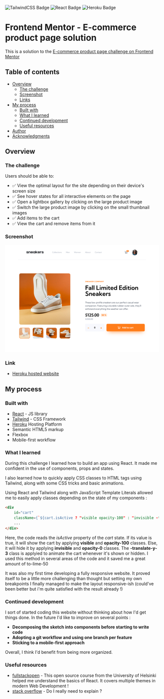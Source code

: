 ![TailwindCSS Badge](https://img.shields.io/badge/Tailwind_CSS-38B2AC?style=for-the-badge&logo=tailwind-css&logoColor=white)
![React Badge](https://img.shields.io/badge/React-20232A?style=for-the-badge&logo=react&logoColor=61DAFB)
![Heroku Badge](https://img.shields.io/badge/Heroku-430098?style=for-the-badge&logo=heroku&logoColor=white)

# Frontend Mentor - E-commerce product page solution


This is a solution to the [E-commerce product page challenge on Frontend Mentor]()
## Table of contents

- [Overview](#overview)
  - [The challenge](#the-challenge)
  - [Screenshot](#screenshot)
  - [Links](#links)
- [My process](#my-process)
  - [Built with](#built-with)
  - [What I learned](#what-i-learned)
  - [Continued development](#continued-development)
  - [Useful resources](#useful-resources)
- [Author](#author)
- [Acknowledgments](#acknowledgments)


## Overview

### The challenge

Users should be able to:

- ✅ View the optimal layout for the site depending on their device's screen size 
- ✅ See hover states for all interactive elements on the page
- ✅ Open a lightbox gallery by clicking on the large product image
- ✅ Switch the large product image by clicking on the small thumbnail images
- ✅ Add items to the cart
- ✅ View the cart and remove items from it

### Screenshot
![](./public/design/screenshot.jpg)

### Link

- [Heroku hosted website](http://aniscoquelet-mentorchallenge.herokuapp.com)

## My process

### Built with

- [React](https://reactjs.org/) - JS library
- [Tailwind](https://tailwindcss.com/) - CSS Framework
- [Heroku](https://heroku.com/) Hosting Platform
- Semantic HTML5 markup
- Flexbox
- Mobile-first workflow



### What I learned

During this challenge I learned how to build an app using React. It made me confident in the use of components, props and states.

I also learned how to quickly apply CSS classes to HTML tags using Tailwind, along with some CSS tricks and basic animations.

Using React and Tailwind along with JavaScript Template Literals allowed me to easily apply classes depending on the state of my components :



```html
<div
    id="cart"
    className={`${cart.isActive ? "visible opacity-100" : "invisible -translate-y-3 opacity-0} ...`}>
    ...
</div>
```

Here, the code reads the *isActive* property of the *cart* state. If its value is true, it will show the cart by applying **visible** and **opacity-100** classes. Else, it will hide it by applying **invisible** and **opacity-0** classes. The **-translate-y-3** class is applyied to animate the cart whenever it's shown or hidden. I used this method in several areas of the code and it saved me a great amount of to-lime-50

It was also my first time developing a fully responsive website. It proved itself to be a little more challenging than thought but setting my own breakpoints I finally managed to make the layout responsive-ish (could've been better but i'm quite satisfied with the result already !)




### Continued development

I sort of started coding this website without thinking about how I'd get things done. In the future I'd like to improve on several points : 
- **Decomposing the sketch into components before starting to write code**
- **Adopting a git workflow and using one branch per feature**
- **Sticking to a mobile-first approach**

Overall, I think I'd benefit from being more organized.

### Useful resources

- [fullstackopen](https://fullstackopen.com/en/) - This open source course from the University of Helsinki helped me understand the basics of React. It covers multiple themes in modern Web Development !
- [stack overflow](https://stackoverflow.com) - Do I really need to explain ?
